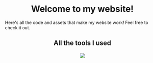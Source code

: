 <h1 align="center">
Welcome to my website!
</h1>
<p align="justify-all">
Here's all the code and assets that make my website work! Feel free to check it out.
</p>

<h2 align="center">
All the tools I used
<p align="center">
  <a href="https://en.pronouns.page/@samhart">
    <img src="https://simpleskill.icons.workers.dev/svg?i=astro,git,github,gitkraken,macos,tailwindcss,webstorm&theme=dark"/>
  </a>
</p>
</h2>
